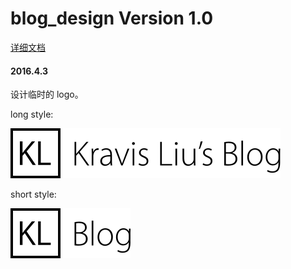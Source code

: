 # blog_design Version 1.0
[详细文档](https://shimo.im/doc/quKkJaZK5DsqpbJk)

#### 2016.4.3

设计临时的 logo。

long style: 

<img src="README_files/Long Style.png" alt="Long Style.png" height="80">

short style: 

<img src="README_files/Short Style.png" alt="Short Style.png" height="80">